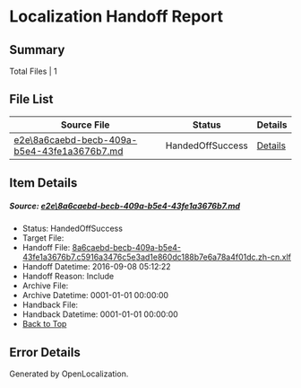 # <a name='report-top'></a> Localization Handoff Report

## Summary
 Total Files | 1

## File List
 Source File | Status | Details 
 ----------- | ------ | ------- 
 [e2e\8a6caebd-becb-409a-b5e4-43fe1a3676b7.md](https://github.com/OpenLocalizationTestOrg/ol-test0/blob/5f64460614c4c093274da18dbd147babe599a45e/e2e/8a6caebd-becb-409a-b5e4-43fe1a3676b7.md) | HandedOffSuccess | [Details](#93b8bd0652bf03e2fd8cdaaa07f3c6828b768a344)

## Item Details
##### <a name='93b8bd0652bf03e2fd8cdaaa07f3c6828b768a344'></a> Source: [e2e\8a6caebd-becb-409a-b5e4-43fe1a3676b7.md](https://github.com/OpenLocalizationTestOrg/ol-test0/blob/5f64460614c4c093274da18dbd147babe599a45e/e2e/8a6caebd-becb-409a-b5e4-43fe1a3676b7.md)
* Status: HandedOffSuccess
* Target File: 
* Handoff File: [8a6caebd-becb-409a-b5e4-43fe1a3676b7.c5916a3476c5e3ad1e860dc188b7e6a78a4f01dc.zh-cn.xlf](https://github.com/OpenLocalizationTestOrg/ol-test0-handoff/blob/e78567e0aaa1a9d9dc01d51c67d8d525b97c75e5/ol-handoff/OpenLocalizationTestOrg/ol-test0-zhcn/ci/ht/8a6caebd-becb-409a-b5e4-43fe1a3676b7.c5916a3476c5e3ad1e860dc188b7e6a78a4f01dc.zh-cn.xlf)
* Handoff Datetime: 2016-09-08 05:12:22
* Handoff Reason: Include
* Archive File: 
* Archive Datetime: 0001-01-01 00:00:00
* Handback File: 
* Handback Datetime: 0001-01-01 00:00:00
* [Back to Top](#report-top)


## Error Details

Generated by OpenLocalization.
